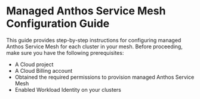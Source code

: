 # Managed Anthos Service Mesh Configuration Guide

This guide provides step-by-step instructions for configuring managed Anthos Service Mesh for each cluster in your mesh. Before proceeding, make sure you have the following prerequisites:

- A Cloud project
- A Cloud Billing account
- Obtained the required permissions to provision managed Anthos Service Mesh
- Enabled Workload Identity on your clusters
